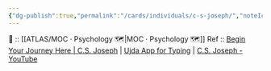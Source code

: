 ```yaml
---
{"dg-publish":true,"permalink":"/cards/individuals/c-s-joseph/","noteIcon":"","created":"2023-01-29T18:56:34.797+01:00","updated":"2023-04-16T10:41:42.668+02:00"}
---
```


🔼 :: [[ATLAS/MOC · Psychology 🗺️\|MOC · Psychology 🗺️]]
Ref :: [Begin Your Journey Here | C.S. Joseph](https://csjoseph.life/) | [Ujda App for Typing](https://www.udja.app/#/) | [C.S. Joseph - YouTube](https://www.youtube.com/@CSJoseph)

